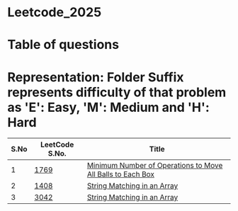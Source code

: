 # Leetcode_2025
# Table of questions
# Representation: Folder Suffix represents difficulty of that problem as 'E': Easy, 'M': Medium and 'H': Hard

| S.No | LeetCode S.No. | Title                                                                 |
|------|----------------|----------------------------------------------------------------------|
| 1    | [1769](https://leetcode.com/problems/minimum-number-of-operations-to-move-all-balls-to-each-box/)           | [Minimum Number of Operations to Move All Balls to Each Box](./1769_M)          |
| 2    | [1408](https://leetcode.com/problems/string-matching-in-an-array/)    | [String Matching in an Array](./1408_E) |
| 3    | [3042](https://leetcode.com/problems/count-prefix-and-suffix-pairs-i/)    | [String Matching in an Array](./3042_E)

